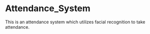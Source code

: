 # Attendance_System
This is an attendance system which utilizes facial recognition to take attendance.
